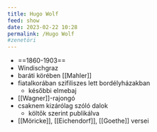 ```yaml
---
title: Hugo Wolf
feed: show
date: 2023-02-22 10:28
permalink: /Hugo Wolf
#zenetöri
---
```


- ==1860-1903==
- Windischgraz
- baráti körében [[Mahler]]
- fiatalkorában szifiliszes lett bordélyházakban
	- későbbi elmebaj
- [[Wagner]]-rajongó
- csaknem kizárólag szóló dalok
	- költők szerint publikálva
- [[Möricke]], [[Eichendorf]], [[Goethe]] versei
